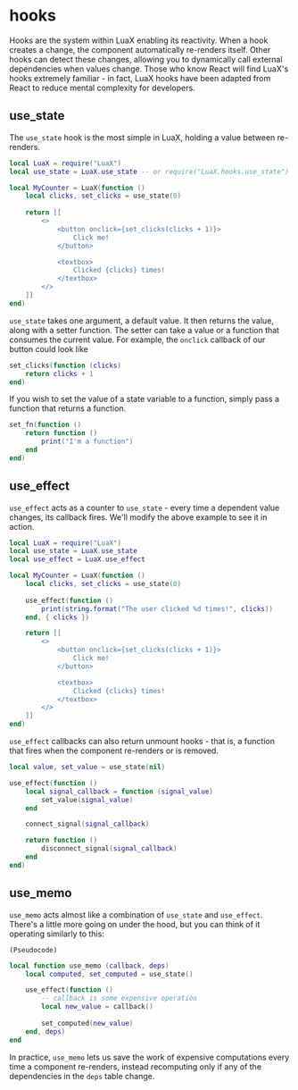 
# hooks

Hooks are the system within LuaX enabling its reactivity. When a hook creates a change, the component automatically re-renders itself. Other hooks can detect these changes, allowing you to dynamically call external dependencies when values change. Those who know React will find LuaX's hooks extremely familiar - in fact, LuaX hooks have been adapted from React to reduce mental complexity for developers.

## use_state

The `use_state` hook is the most simple in LuaX, holding a value between
re-renders.

```lua
local LuaX = require("LuaX")
local use_state = LuaX.use_state -- or require("LuaX.hooks.use_state")

local MyCounter = LuaX(function ()
    local clicks, set_clicks = use_state(0)
    
    return [[
        <>
            <button onclick={set_clicks(clicks + 1)}>
                Click me!
            </button>

            <textbox>
                Clicked {clicks} times!
            </textbox>
        </>
    ]]
end)
```

`use_state` takes one argument, a default value. It then returns the value,
along with a setter function. The setter can take a value or a function that
consumes the current value. For example, the `onclick` callback of our button
could look like 
```lua
set_clicks(function (clicks) 
    return clicks + 1 
end)
```

If you wish to set the value of a state variable to a function, simply pass a
function that returns a function.

```lua
set_fn(function ()
    return function ()
        print("I'm a function")
    end
end)
```

## use_effect

`use_effect` acts as a counter to `use_state` - every time a dependent value
changes, its callback fires. We'll modify the above example to see it in action.

```lua
local LuaX = require("LuaX")
local use_state = LuaX.use_state
local use_effect = LuaX.use_effect

local MyCounter = LuaX(function ()
    local clicks, set_clicks = use_state(0)
    
    use_effect(function ()
        print(string.format("The user clicked %d times!", clicks))
    end, { clicks })

    return [[
        <>
            <button onclick={set_clicks(clicks + 1)}>
                Click me!
            </button>

            <textbox>
                Clicked {clicks} times!
            </textbox>
        </>
    ]]
end)
```

`use_effect` callbacks can also return unmount hooks - that is, a function that fires when the component re-renders or is removed.

```lua
local value, set_value = use_state(nil)

use_effect(function ()
    local signal_callback = function (signal_value)
        set_value(signal_value)
    end

    connect_signal(signal_callback)

    return function ()
        disconnect_signal(signal_callback)
    end
end)
```

## use_memo

`use_memo` acts almost like a combination of `use_state` and `use_effect`. There's a little more going on under the hood, but you can think of it operating similarly to this:

`(Pseudocode)`
```lua
local function use_memo (callback, deps)
    local computed, set_computed = use_state()

    use_effect(function ()
        -- callback is some expensive operation
        local new_value = callback()
        
        set_computed(new_value)
    end, deps)
end
```

In practice, `use_memo` lets us save the work of expensive computations every time a component re-renders, instead recomputing only if any of the dependencies in the `deps` table change.

<!-- TODO code example -->